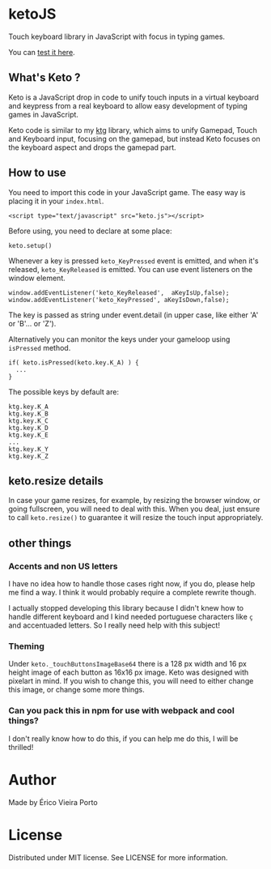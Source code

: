 # ketoJS
Touch keyboard library in JavaScript with focus in typing games.

You can [test it here](https://ericoporto.github.io/ketoJS/index.html).

## What's Keto ?

Keto is a JavaScript drop in code to unify touch inputs in a virtual keyboard and keypress from a real keyboard to allow easy development of typing games in JavaScript.

Keto code is similar to my [ktg](https://github.com/ericoporto/ktg) library, which aims to unify Gamepad, Touch and Keyboard input, focusing on the gamepad, but instead Keto focuses on the keyboard aspect and drops the gamepad part.

## How to use

You need to import this code in your JavaScript game. The easy way is placing it in your `index.html`.

    <script type="text/javascript" src="keto.js"></script>

Before using, you need to declare at some place:

    keto.setup()

Whenever a key is pressed `keto_KeyPressed` event is emitted, and when it's released, `keto_KeyReleased` is emitted. You can use event listeners on the window element.

    window.addEventListener('keto_KeyReleased',  aKeyIsUp,false);
    window.addEventListener('keto_KeyPressed', aKeyIsDown,false);

The key is passed as string under event.detail (in upper case, like either 'A' or 'B'... or 'Z').

Alternatively you can monitor the keys under your gameloop using `isPressed` method.

    if( keto.isPressed(keto.key.K_A) ) {
      ...
    }

The possible keys by default are:

    ktg.key.K_A
    ktg.key.K_B
    ktg.key.K_C
    ktg.key.K_D
    ktg.key.K_E
    ...
    ktg.key.K_Y
    ktg.key.K_Z

## keto.resize details

In case your game resizes, for example, by resizing the browser window, or going fullscreen, you will need to deal with this. When you deal, just ensure to call `keto.resize()` to guarantee it will resize the touch input appropriately.

## other things

### Accents and non US letters

I have no idea how to handle those cases right now, if you do, please help me find a way. I think it would probably require a complete rewrite though. 

I actually stopped developing this library because I didn't knew how to handle different keyboard and I kind needed portuguese characters like `ç` and accentuaded letters. So I really need help with this subject!

### Theming 

Under `keto._touchButtonsImageBase64` there is a 128 px width and 16 px height image of each button as 16x16 px image. Keto was designed with pixelart in mind. If you wish to change this, you will need to either change this image, or change some more things.

### Can you pack this in npm for use with webpack and cool things?
  
I don't really know how to do this, if you can help me do this, I will be thrilled!

# Author

Made by Érico Vieira Porto

# License

Distributed under MIT license. See LICENSE for more information.

